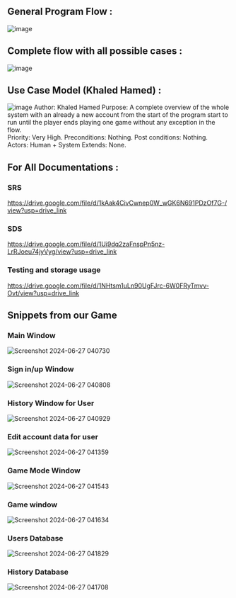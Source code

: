 ## General Program Flow :
![image](https://github.com/user-attachments/assets/af94d1ea-8268-4fce-9d08-c93de78e185b)
## Complete flow with all possible cases :
![image](https://github.com/user-attachments/assets/6a5f9248-51b0-428e-9672-2eac065a693a)
## Use Case Model (Khaled Hamed) :
![image](https://github.com/user-attachments/assets/30ca1b23-cd3d-4d31-b932-7653c74c72b7)
Author: Khaled Hamed
Purpose: A complete overview of the whole system with an already a new account from the 
start of the program start to run until the player ends playing one game without any exception in 
the flow.  
Priority: Very High. 
Preconditions: Nothing. 
Post conditions: Nothing. 
Actors: Human + System 
Extends: None. 
## For All Documentations :
### SRS
https://drive.google.com/file/d/1kAak4CivCwnep0W_wGK6N691PDzOf7G-/view?usp=drive_link
### SDS
https://drive.google.com/file/d/1Ui9dq2zaFnspPn5nz-LrRJoeu74jyVyg/view?usp=drive_link
### Testing and storage usage 
https://drive.google.com/file/d/1NHtsm1uLn90UgFJrc-6W0FRyTmvv-Ovt/view?usp=drive_link
## Snippets from our Game 
### Main Window
![Screenshot 2024-06-27 040730](https://github.com/user-attachments/assets/f5fceadf-9874-4fd8-9cb6-1863215c4504)
### Sign in/up Window
![Screenshot 2024-06-27 040808](https://github.com/user-attachments/assets/6f8da9e1-774e-454b-b07d-accb2b90a40b)
### History Window for User
![Screenshot 2024-06-27 040929](https://github.com/user-attachments/assets/97dff631-c8ce-44a6-b9b1-b0f4df162a1c)
### Edit account data for user
![Screenshot 2024-06-27 041359](https://github.com/user-attachments/assets/ef7ae3e5-3fef-4a62-929a-897b0f1da509)
### Game Mode Window
![Screenshot 2024-06-27 041543](https://github.com/user-attachments/assets/5f29475e-3419-4ab7-b4a9-8763564f1fb0)
### Game window
![Screenshot 2024-06-27 041634](https://github.com/user-attachments/assets/b1e13961-a79d-4e5d-834f-10d5363064a0)
### Users Database
![Screenshot 2024-06-27 041829](https://github.com/user-attachments/assets/652aa651-08c9-4e5d-9bb7-a96626339cc4)
### History Database
![Screenshot 2024-06-27 041708](https://github.com/user-attachments/assets/5e708121-4840-44f0-8471-de28d9e66ca7)
